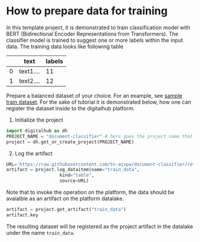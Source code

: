 # How to prepare data for training

In this template project, it is demonstrated to train classification model with BERT (Bidirectional Encoder Representations from Transformers). The classifier model is trained to suggest one or more labels within the
input data. The training data looks like following table

| |text| labels |
|-|----|--------|
|0|text1....| 11
|1|text2....| 12

Prepare a balanced dataset of your choice. For an example, see  [sample train dataset](/src/train_data.csv). For the sake of tutorial it is demonstrated below, how one can register the dataset inside to the digitalhub platform.

1. Initialize the project

```python
import digitalhub as dh
PROJECT_NAME = "document-classifier" # here goes the project name that you are creating on the platform
project = dh.get_or_create_project(PROJECT_NAME)
```

2. Log the artifact

```python
URL='https://raw.githubusercontent.com/tn-aixpa/document-classifier/refs/heads/main/src/train_data.csv'
artifact = project.log_dataitem(name="train_data",
                    kind="table",
                    source=URL)
```
Note that to invoke the operation on the platform, the data should be avaialble as an artifact on the platform datalake.

```python
artifact = project.get_artifact("train_data")
artifact.key
```

The resulting dataset will be registered as the project artifact in the datalake under the name ``train_data``.
